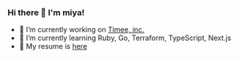 ### Hi there 👋 I'm miya!

- 🔭 I’m currently working on [Timee, inc.](https://timee.co.jp/)
- 🌱 I’m currently learning Ruby, Go, Terraform, TypeScript, Next.js
- 👯 My resume is [here](https://github.com/MH4GF/resume)
